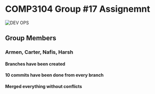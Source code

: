 # COMP3104 Group #17 Assignemnt
![DEV OPS](https://sparinfosys.com/wp-content/uploads/2020/05/devops-multicolor.png)

## Group Members
### Armen, Carter, Nafis, Harsh

#### Branches have been created
#### 10 commits have been done from every branch
#### Merged everything without conflicts
